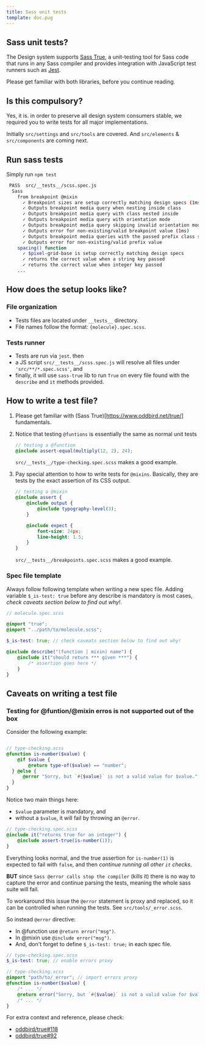 ```yaml
---
title: Sass unit tests
template: doc.pug
---
```


## Sass unit tests?

The Design system supports [Sass True](https://github.com/oddbird/true), a unit-testing tool for Sass code that runs in any Sass compiler and provides integration with JavaScript test runners such as [Jest](https://jestjs.io/).

Please get familiar with both libraries, before you continue reading.

## Is this compulsory?
Yes, it is. in order to preserve all design system consumers stable, we required you to write tests for all major implementations.

Initially `src/settings` and `src/tools` are covered. And `src/elements` & `src/components` are coming next.

## Run sass tests
Simply run `npm test`

```bash
 PASS  src/__tests__/scss.spec.js
  Sass
    from breakpoint @mixin
      ✓ Breakpoint sizes are setup correctly matching design specs (1ms)
      ✓ Outputs breakpoint media query when nesting inside class
      ✓ Outputs breakpoint media query with class nested inside
      ✓ Outputs breakpoint media query with orientation mode
      ✓ Outputs breakpoint media query skipping invalid orientation mode
      ✓ Outputs error for non-existing/valid breakpoint value (1ms)
      ✓ Outputs breakpoint media queries with the passed prefix class selector
      ✓ Outputs error for non-existing/valid prefix value
    spacing() function
      ✓ $pixel-grid-base is setup correctly matching design specs
      ✓ returns the correct value when a string key passed
      ✓ returns the correct value when integer key passed
    ...
```

## How does the setup looks like?
### File organization
* Tests files are located under `__tests__` directory.
* File names follow the format: `{molecule}.spec.scss`.

### Tests runner
* Tests are run via `jest`. then
* a JS script `src/__tests__/scss.spec.js` will resolve all files under `'src/**/*.spec.scss'`, and
* finally, it will use `sass-true` lib to run `True` on every file found with the `describe` and `it` methods provided.

## How to write a test file?

1. Please get familiar with (Sass True)[https://www.oddbird.net/true/] fundamentals.

2. Notice that testing `@funtions`  is essentially the same as normal unit tests

    ```scss
    // testing a @function
    @include assert-equal(multiply(12, 2), 24);
    ```
    `src/__tests__/type-checking.spec.scss` makes a good example.

3. Pay special attention to how to write tests for `@mixins`. Basically, they are tests by the exact assertion of its CSS output.

    ```scss
    // testing a @mixin
    @include assert {
        @include output {
            @include typography-level(3);
        }

        @include expect {
            font-size: 24px;
            line-height: 1.5;
        }
    }
    ```
    `src/__tests__/breakpoints.spec.scss` makes a good example.

### Spec file template
Always follow following template when writing a new spec file. Adding variable `$_is-test: true` before any describe is mandatory is most cases, *check caveats section below to find out why!*.

```scss
// molecule.spec.scss 

@import "true";
@import "../path/to/molecule.scss";

$_is-test: true; // check caveats section below to find out why!

@include describe("(function | mixin) name") {
    @include it("should return *** given ***") {
        /* assertion goes here */
    }
}

```

## Caveats on writing a test file

### Testing for @funtion/@mixin erros is not supported out of the box

Consider the following example:

```scss

// type-checking.scss
@function is-number($value) {
    @if $value {
        @return type-of($value) == "number";
  } @else {
      @error "Sorry, but `#{$value}` is not a valid value for $value.";
  }
}
```

Notice two main things here:
* `$value` parameter is mandatory, and
* without a `$value`, it will fail by throwing an `@error`.

```scss
// type-checking.spec.scss
@include it("returns true for an integer") {
    @include assert-true(is-number(1));
}
```

Everything looks normal, and the true assertion for `is-number(1)` is expected to fail with `false`, and then *continue running all other `it` checks*.

**BUT** since `Sass @error calls stop the compiler` (kills it) there is no way to capture the error and continue parsing the tests, meaning the whole sass suite will fail.

To workaround this issue the `@error` statement is proxy and replaced, so it can be controlled when running the tests. See `src/tools/_error.scss`.

So instead `@error` directive:
* In @function use `@return error("msg")`.
* In @mixin use `@include error("msg")`.
* And, don't forget to define `$_is-test: true;` in each spec file.

```scss
// type-checking.spec.scss
$_is-test: true; // enable errors proxy

// type-checking.scss
@import "path/to/_error"; // import errors proxy
@function is-number($value) {
    /* ... */
    @return error("Sorry, but `#{$value}` is not a valid value for $value.");
    /* ... */
}
```

For extra context and reference, please check:
* [oddbird/true#118](https://github.com/oddbird/true/issues/118)
* [oddbird/true#92](https://github.com/oddbird/true/issues/92)
